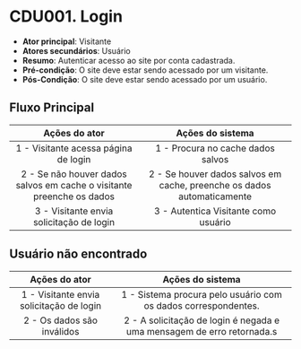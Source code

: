 # CDU001. Login

- **Ator principal**: Visitante
- **Atores secundários**: Usuário 
- **Resumo**: Autenticar acesso ao site por conta cadastrada.
- **Pré-condição**: O site deve estar sendo acessado por um visitante.
- **Pós-Condição**: O site deve estar sendo acessado por um usuário.

## Fluxo Principal
| Ações do ator | Ações do sistema |
| :-----------------: | :-----------------: | 
| 1 - Visitante acessa página de login | 1 - Procura no cache dados salvos  |
| 2 - Se não houver dados salvos em cache o visitante preenche os dados | 2 - Se houver dados salvos em cache, preenche os dados automaticamente  |
| 3 - Visitante envia solicitação de login | 3 - Autentica Visitante como usuário | 

## Usuário não encontrado
| Ações do ator | Ações do sistema |
| :-----------------: |:-----------------: | 
| 1 - Visitante envia solicitação de login | 1 - Sistema procura pelo usuário com os dados correspondentes. |  
| 2 - Os dados são inválidos  | 2 - A solicitação de login é negada e uma mensagem de erro retornada.s |

